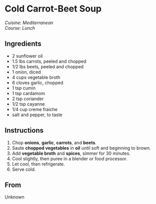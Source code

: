 # Cold Carrot-Beet Soup

_Cuisine:  Mediterranean_<br />
_Course:  Lunch_

## Ingredients

- 2 sunflower oil
- 1.5 lbs carrots, peeled and chopped
- 1/2 lbs beets, peeled and chopped
- 1 onion, diced
- 4 cups vegetable broth
- 6 cloves garlic, chopped
- 1 tsp cumin
- 1 tsp cardamom
- 2 tsp coriander
- 1/2 tsp cayanne
- 1/4 cup creme fraiche
- salt and pepper, to taste

## Instructions

1. Chop **onions**, **garlic**, **carrots**, and **beets**.
1. Saute **chopped vegetables** in **oil** until soft and beginning to brown.
1. Add **vegetable broth** and **spices**, simmer for 30 minutes.
1. Cool slightly, then puree in a blender or food processor.
1. Let cool, then refrigerate.
1. Serve cold.

## From

Unknown